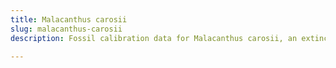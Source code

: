 ```yaml
---
title: Malacanthus carosii
slug: malacanthus-carosii
description: Fossil calibration data for Malacanthus carosii, an extinct species of fish. Includes taxonomy authority and locality references, and cross-references to living taxa.

---
```

